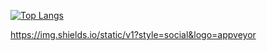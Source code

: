 [![Top Langs](https://github-readme-stats.vercel.app/api/top-langs/?username=cheepion&show_icons=true&theme=buefy)](https://github.com/anuraghazra/github-readme-stats)

https://img.shields.io/static/v1?style=social&logo=appveyor